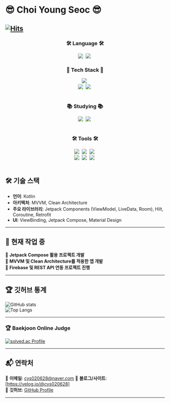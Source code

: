 # 😎 Choi Young Seoc 😎
[![Hits](https://hits.seeyoufarm.com/api/count/incr/badge.svg?url=https%3A%2F%2Fgithub.com%2Fcys020628&count_bg=%2379C83D&title_bg=%23555555&icon=&icon_color=%23E7E7E7&title=hits&edge_flat=false)](https://hits.seeyoufarm.com)
---

<h3 align="center">🛠 Language 🛠</h3>
<div align="center">
    <img src="https://img.shields.io/badge/Android-3DDC84?style=for-the-badge&logo=android&logoColor=white" />&nbsp
  <img src="https://img.shields.io/badge/Kotlin-7F52FF?style=for-the-badge&logo=kotlin&logoColor=white" />&nbsp
</div>

<!--내용 부분-->
<h3 align="center">🚀 Tech Stack 🚀</h3>
<div align="center">
  <img src="https://img.shields.io/badge/Jetpack-4285F4?style=for-the-badge&logo=android&logoColor=white" />&nbsp
</div>

<div align="center">
  <img src="https://img.shields.io/badge/Hilt-D14836?style=for-the-badge&logo=google&logoColor=white" />&nbsp
  <img src="https://img.shields.io/badge/MVVM-02569B?style=for-the-badge&logo=microsoft&logoColor=white" />&nbsp
</div>
<br>

<h3 align="center">📚 Studying 📚</h3>
<div align="center">
  <img src="https://img.shields.io/badge/Jetpack_Compose-4285F4?style=for-the-badge&logo=jetpackcompose&logoColor=white" />&nbsp
  <img src="https://img.shields.io/badge/Clean_Architecture-FF6F00?style=for-the-badge&logo=cleanarchitecture&logoColor=white" />&nbsp
</div>

<br>

<h3 align="center">🛠 Tools 🛠</h3>
<div align="center">
  <img src="https://img.shields.io/badge/git-F05033.svg?style=for-the-badge&logo=git&logoColor=white" />&nbsp
  <img src="https://img.shields.io/badge/github-181717.svg?style=for-the-badge&logo=github&logoColor=white" />&nbsp
  <img src="https://img.shields.io/badge/Notion-F3F3F3.svg?style=for-the-badge&logo=notion&logoColor=black" />&nbsp
</div>

<div align="center">
  <img src="[https://img.shields.io/badge/adobe%20photoshop-08253c.svg?style=for-the-badge&logo=adobe%20photoshop&logoColor=37abff](https://img.shields.io/badge/Zeplin-F7B500?style=for-the-badge&logo=zeplin&logoColor=white)" />&nbsp
  <img src="https://img.shields.io/badge/figma-F24E1E.svg?style=for-the-badge&logo=figma&logoColor=white" />&nbsp
    <img src="https://img.shields.io/badge/Velog-20C997?style=for-the-badge&logo=velog&logoColor=white" />&nbsp
</div>

<br>

## 🛠 기술 스택  
- **언어**: Kotlin  
- **아키텍처**: MVVM, Clean Architecture  
- **주요 라이브러리**: Jetpack Components (ViewModel, LiveData, Room), Hilt, Coroutine, Retrofit  
- **UI**: ViewBinding, Jetpack Compose, Material Design  

---

## 📌 현재 작업 중  
🔹 **Jetpack Compose 활용 프로젝트 개발**  
🔹 **MVVM 및 Clean Architecture를 적용한 앱 개발**  
🔹 **Firebase 및 REST API 연동 프로젝트 진행**  

---

## 🏆 깃허브 통계  
![GitHub stats](https://github-readme-stats.vercel.app/api?username=cys020628&show_icons=true&theme=radical)  
![Top Langs](https://github-readme-stats.vercel.app/api/top-langs/?username=cys020628&layout=compact&theme=radical)

---

### 🏆 Baekjoon Online Judge
[![solved.ac Profile](https://mazassumnida.wtf/api/v2/generate_badge?boj=cyc990116)](https://solved.ac/cyc990116)


---

## 📬 연락처  
📧 **이메일**: cys020628@naver.com
📌 **블로그/사이트**: [https://velog.io/@cys020628]  
📌 **깃허브**: [GitHub Profile](https://github.com/cys020628)  

---
